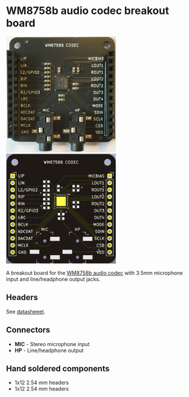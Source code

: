 # WM8758b audio codec breakout board

<img src="wm8758b_codec_breakout.jpg" width="300"> 

<img src="wm8758b_codec_breakout.png" width="300">

A breakout board for the [WM8758b audio codec](datasheets/1811051126_Cirrus-Logic-WM8758CBGEFL-RV_C323840.pdf) with 3.5mm microphone input and line/headphone output jacks.

## Headers

See [datasheeet](datasheets/1811051126_Cirrus-Logic-WM8758CBGEFL-RV_C323840.pdf).

## Connectors

* __MIC__ - Stereo microphone input
* __HP__ - Line/headphone output

## Hand soldered components

* 1x12 2.54 mm headers
* 1x12 2.54 mm headers